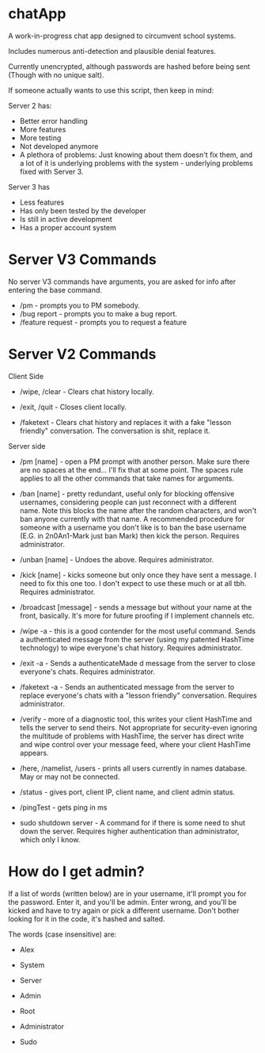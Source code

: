 # chatApp

A work-in-progress chat app designed to circumvent school systems.

Includes numerous anti-detection and plausible denial features.

Currently unencrypted, although passwords are hashed before being sent (Though with no unique salt).

If someone actually wants to use this script, then keep in mind:

Server 2 has:
- Better error handling
- More features
- More testing
- Not developed anymore
- A plethora of problems: Just knowing about them doesn't fix them, and a lot of it is underlying problems with the system - underlying problems fixed with Server 3. 

Server 3 has
- Less features
- Has only been tested by the developer
- Is still in active development
- Has a proper account system

# Server V3 Commands
No server V3 commands have arguments, you are asked for info after entering the base command.

- /pm - prompts you to PM somebody. 
- /bug report - prompts you to make a bug report.
- /feature request - prompts you to request a feature

# Server V2 Commands

Client Side

- /wipe, /clear - Clears chat history locally.

- /exit, /quit - Closes client locally.

- /faketext - Clears chat history and replaces it with a fake "lesson friendly" conversation. The conversation is shit, replace it.

  

Server side

- /pm [name] - open a PM prompt with another person. Make sure there are no spaces at the end... I'll fix that at some point. The spaces rule applies to all the other commands that take names for arguments.

- /ban [name] - pretty redundant, useful only for blocking offensive usernames, considering people can just reconnect with a different name. Note this blocks the name after the random characters, and won't ban anyone currently with that name. A recommended procedure for someone with a username you don't like is to ban the base username (E.G. in 2n0An1-Mark just ban Mark) then kick the person. Requires administrator.

- /unban [name] - Undoes the above. Requires administrator.

- /kick [name] - kicks someone but only once they have sent a message. I need to fix this one too. I don't expect to use these much or at all tbh. Requires administrator.

- /broadcast [message] - sends a message but without your name at the front, basically. It's more for future proofing if I implement channels etc.

- /wipe -a - this is a good contender for the most useful command. Sends a authenticated message from the server (using my patented HashTime technology) to wipe everyone's chat history. Requires administrator.

- /exit -a - Sends a authenticateMade d message from the server to close everyone's chats. Requires administrator.

- /faketext -a - Sends an authenticated message from the server to replace everyone's chats with a "lesson friendly" conversation. Requires administrator.

- /verify - more of a diagnostic tool, this writes your client HashTime and tells the server to send theirs. Not appropriate for security-even ignoring the multitude of problems with HashTime, the server has direct write and wipe control over your message feed, where your client HashTime appears.

- /here, /namelist, /users - prints all users currently in names database. May or may not be connected.

- /status - gives port, client IP, client name, and client admin status.

- /pingTest - gets ping in ms

- sudo shutdown server - A command for if there is some need to shut down the server. Requires higher authentication than administrator, which only I know.

  

# How do I get admin?

If a list of words (written below) are in your username, it'll prompt you for the password. Enter it, and you'll be admin. Enter wrong, and you'll be kicked and have to try again or pick a different username. Don't bother looking for it in the code, it's hashed and salted.

  

The words (case insensitive) are:

- Alex

- System

- Server

- Admin

- Root

- Administrator

- Sudo
